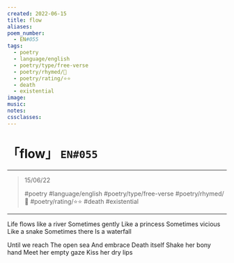 ```yaml
---
created: 2022-06-15
title: flow
aliases:
poem_number:
  - EN#055
tags:
  - poetry
  - language/english
  - poetry/type/free-verse
  - poetry/rhymed/🔴
  - poetry/rating/⭐⭐
  - death
  - existential
image:
music:
notes:
cssclasses:
---
```

# 「flow」 `EN#055`

---

> 15/06/22
> 
> #poetry 
> #language/english 
> #poetry/type/free-verse 
> #poetry/rhymed/🔴 
> #poetry/rating/⭐⭐ 
> #death #existential 

---

Life flows like a river
Sometimes gently
Like a princess
Sometimes vicious
Like a snake
Sometimes there
Is a waterfall

Until we reach
The open sea
And embrace
Death itself
Shake her bony hand
Meet her empty gaze
Kiss her dry lips